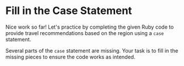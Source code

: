 # Fill in the Case Statement

Nice work so far! Let's practice by completing the given Ruby code to provide travel recommendations based on the region using a `case` statement.

Several parts of the `case` statement are missing. Your task is to fill in the missing pieces to ensure the code works as intended.